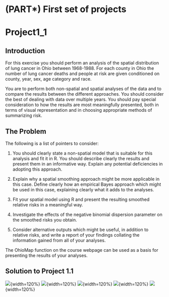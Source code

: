 # (PART\*) First set of projects

# Project1_1

## Introduction

 For this exercise you should perform an analysis of  the spatial distribution of lung cancer in Ohio between 1968-1988.  For each county in Ohio the number of lung cancer deaths and people at risk are given conditioned on county, year, sex, age category and race.

You are to perform both non-spatial and spatial analyses of the data and to compare the results between the different approaches. You should consider the best of dealing with data over multiple years. You should pay special consideration to how the results are most meaningfully presented, both in terms of visual representation and in choosing appropriate methods of summarizing risk.  

## The Problem

The following is a list of pointers to consider:

1. You should clearly state a non-spatial model that is suitable for this analysis and fit it in R. You should describe clearly the results and present them in an informative way. Explain any potential deficiencies in adopting this approach. 

2. Explain why a spatial smoothing approach might be more applicable in this case. Define clearly how an empirical Bayes approach which might be used in this case, explaining clearly what it adds to the analyses.

3. Fit your spatial model using R and present the resulting smoothed relative risks in a meaningful way. 

4. Investigate the effects of the negative binomial dispersion parameter on the smoothed risks you obtain. 

5. Consider alternative outputs which might be useful, in addition to relative risks, and write a report of your findings collating the information gained from all of your analyses.

The OhioMap function on the course webpage can be used as a basis for presenting the results of your analyses. 


## Solution to Project 1.1
![](figures/Solutions1-1_Page_1.png){width=120%}
![](figures/Solutions1-1_Page_2.png){width=120%}
![](figures/Solutions1-1_Page_3.png){width=120%}
![](figures/Solutions1-1_Page_4.png){width=120%}
![](figures/Solutions1-1_Page_5.png){width=120%}

